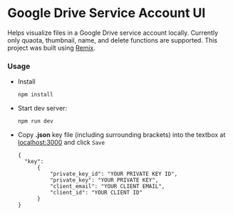 # Google Drive Service Account UI

Helps visualize files in a Google Drive service account locally. Currently only quaota, thumbnail, name, and delete functions are supported. This project was built using [Remix](https://remix.run).

### Usage
- Install
  ```sh
  npm install
  ```
- Start dev server:

  ```sh
  npm run dev
  ```
- Copy **.json** key file (including surrounding brackets) into the textbox at [localhost:3000](localhost:3000) and click `Save`
  ```
  {  
    "key": 
        {
            "private_key_id": "YOUR PRIVATE KEY ID",
            "private_key": "YOUR PRIVATE KEY",
            "client_email": "YOUR CLIENT EMAIL",
            "client_id": "YOUR CLIENT ID"
        } 
  }
  ```
